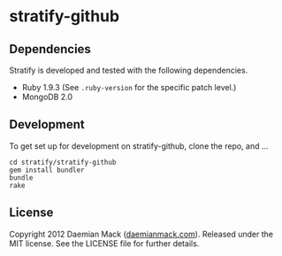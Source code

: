 # stratify-github

## Dependencies

Stratify is developed and tested with the following dependencies.

* Ruby 1.9.3 (See `.ruby-version` for the specific patch level.)
* MongoDB 2.0

## Development

To get set up for development on stratify-github, clone the repo, and ...

    cd stratify/stratify-github
    gem install bundler
    bundle
    rake

## License

Copyright 2012 Daemian Mack ([daemianmack.com](http://daemianmack.com)). Released under the MIT license. See the LICENSE file for further details.
